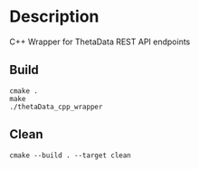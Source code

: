 # Description
C++ Wrapper for ThetaData REST API endpoints

## Build
```
cmake . 
make
./thetaData_cpp_wrapper
```

## Clean
```
cmake --build . --target clean
```
